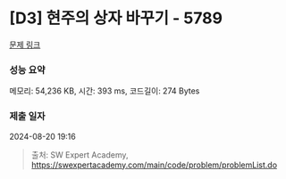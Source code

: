 # [D3] 현주의 상자 바꾸기 - 5789 

[문제 링크](https://swexpertacademy.com/main/code/problem/problemDetail.do?contestProbId=AWYygN36Qn8DFAVm) 

### 성능 요약

메모리: 54,236 KB, 시간: 393 ms, 코드길이: 274 Bytes

### 제출 일자

2024-08-20 19:16



> 출처: SW Expert Academy, https://swexpertacademy.com/main/code/problem/problemList.do